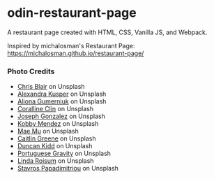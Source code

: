 # odin-restaurant-page
A restaurant page created with HTML, CSS, Vanilla JS, and Webpack.

Inspired by michalosman's Restaurant Page:
https://michalosman.github.io/restaurant-page/

### Photo Credits
 - [Chris Blair](https://unsplash.com/photos/person-playing-trumpet-during-night-time-A10y2Eq7OHY) on Unsplash
 - [Alexandra Kusper](https://unsplash.com/photos/brown-pie-with-red-and-blue-berries-NOgypj8gyHI?utm_content=creditCopyText&utm_medium=referral&utm_source=unsplash) on Unsplash
 - [Aliona Gumerniuk](https://unsplash.com/photos/chocolate-cake-on-white-ceramic-plate-beside-stainless-steel-fork-ozDO2JBugxw?utm_content=creditCopyText&utm_medium=referral&utm_source=unsplash) on Unsplash
 - [Coralline Clin](https://unsplash.com/photos/pancake-with-black-berries-CBpeqArDM0A?utm_content=creditCopyText&utm_medium=referral&utm_source=unsplash) on Unsplash
 - [Joseph Gonzalez](https://unsplash.com/photos/pancakes-with-orange-and-blueberry-on-plate-hTR1XPtTo_k?utm_content=creditCopyText&utm_medium=referral&utm_source=unsplash) on Unsplash
 - [Kobby Mendez](https://unsplash.com/photos/person-pouring-syrup-into-pancake-5nexoDaoAv0?utm_content=creditCopyText&utm_medium=referral&utm_source=unsplash) on Unsplash
 - [Mae Mu](https://unsplash.com/photos/pancakes-with-syrup-TkzdkVn1AyA?utm_content=creditCopyText&utm_medium=referral&utm_source=unsplash) on Unsplash
 - [Caitlin Greene](https://unsplash.com/photos/pile-of-cookies-with-cinnamon-sticks-QDM6-fFKP0s?utm_content=creditCopyText&utm_medium=referral&utm_source=unsplash) on Unsplash
 - [Duncan Kidd](https://unsplash.com/photos/baked-pancake-Js4jgpksRGk?utm_content=creditCopyText&utm_medium=referral&utm_source=unsplash) on Unsplash
 - [Portuguese Gravity](https://unsplash.com/photos/chocolate-cake-with-white-icing-on-top-4CwxnXWPDMQ?utm_content=creditCopyText&utm_medium=referral&utm_source=unsplash) on Unsplash
 - [Linda Roisum](https://unsplash.com/photos/a-plate-of-food-rmp56_4bMFU?utm_content=creditCopyText&utm_medium=referral&utm_source=unsplash) on Unsplash
 - [Stavros Papadimitriou](https://unsplash.com/photos/a-stack-of-pancakes-with-syrup-and-berries-on-a-plate-UBvMCte4IIo?utm_content=creditCopyText&utm_medium=referral&utm_source=unsplash) on Unsplash
